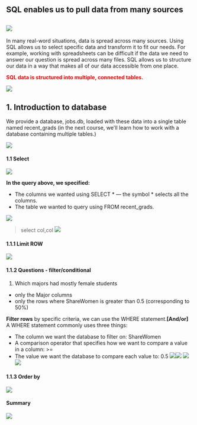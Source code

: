 ## SQL enables us to pull data from many sources
![](.SQL_images/5495ec18.png)
---

In many real-word situations, data is spread across many sources. 
Using SQL allows us to select specific data and transform it to fit our needs. 
For example, working with spreadsheets can be difficult if the data we need to answer our question is spread across many files. 
SQL allows us to structure our data in a way that makes all of our data accessible from one place.  

<font color='red'>**SQL data is structured into multiple, connected tables.**</font>  

![](.SQL_images/ebb25d86.png)  


## 1. Introduction to database
We provide a database, jobs.db, loaded with these data into a single table named recent_grads 
(in the next course, we'll learn how to work with a database containing multiple tables.)  

![](.SQL_images/0e2003ad.png)

#### 1.1 Select
![](.SQL_images/e4af780a.png)  

**In the query above, we specified:**

- The columns we wanted using SELECT * — the symbol * selects all the columns.
- The table we wanted to query using FROM recent_grads.

![](.SQL_images/e2901a8d.png)

> select col,col
![](.SQL_images/1bf9743c.png)

#### 1.1.1 Limit ROW
![](.SQL_images/23059cac.png)

#### 1.1.2 Questions - filter/conditional
1. Which majors had mostly female students

- only the Major columns
- only the rows where ShareWomen is greater than 0.5 (corresponding to 50%)

**Filter rows** by specific criteria, we can use the WHERE statement.**[And/or]**  
A WHERE statement commonly uses three things:

- The column we want the database to filter on: ShareWomen
- A comparison operator that specifies how we want to compare a value in a column: >=
- The value we want the database to compare each value to: 0.5
![](.SQL_images/1530df85.png)![](.SQL_images/aea5869e.png)
![](.SQL_images/1dcdf53c.png)
![](.SQL_images/12991c81.png)

#### 1.1.3 Order by
![](.SQL_images/f6baa42f.png)

#### Summary
![](.SQL_images/fa0abae4.png)